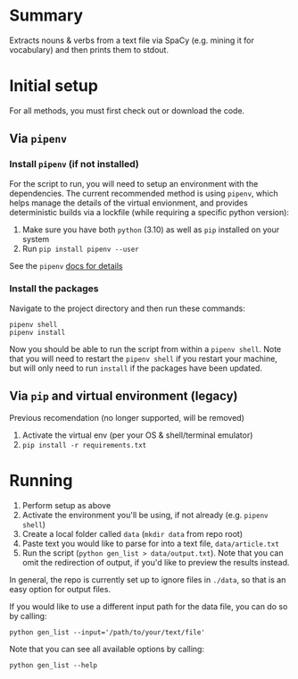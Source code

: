 # Summary

Extracts nouns & verbs from a text file via SpaCy (e.g. mining it for vocabulary) and then prints them to stdout.

# Initial setup

For all methods, you must first check out or download the code.

## Via `pipenv`

### Install `pipenv` (if not installed)

For the script to run, you will need to setup an environment with the dependencies. The current recommended method is using `pipenv`, which helps manage the details of the virtual envionment, and provides deterministic builds via a lockfile (while requiring a specific python version):

1. Make sure you have both `python` (3.10) as well as `pip` installed on your system
2. Run `pip install pipenv --user`

See the `pipenv` [docs for details](https://pipenv.pypa.io/en/latest/installation/#pipenv-installation)

### Install the packages

Navigate to the project directory and then run these commands:

```shell
pipenv shell
pipenv install
```

Now you should be able to run the script from within a `pipenv shell`. Note that you will need to restart the `pipenv shell` if you restart your machine, but will only need to run `install` if the packages have been updated.

## Via `pip` and virtual environment (legacy)

Previous recomendation (no longer supported, will be removed)

1. Activate the virtual env (per your OS & shell/terminal emulator)
2. `pip install -r requirements.txt`

# Running 

1. Perform setup as above
2. Activate the environment you'll be using, if not already (e.g. `pipenv shell`)
3. Create a local folder called `data` (`mkdir data` from repo root)
4. Paste text you would like to parse for into a text file, `data/article.txt`
5. Run the script (`python gen_list > data/output.txt`). Note that you can omit the redirection of output, if you'd like to preview the results instead.

In general, the repo is currently set up to ignore files in `./data`, so that is an easy option for output files.

If you would like to use a different input path for the data file, you can do so by calling:

```shell
python gen_list --input='/path/to/your/text/file'
```

Note that you can see all available options by calling:
```shell
python gen_list --help
```
